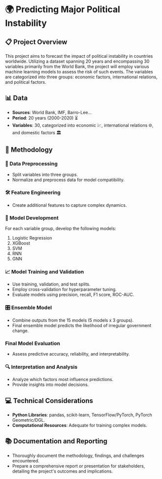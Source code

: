 # 🌍 Predicting Major Political Instability

## 📋 Project Overview
This project aims to forecast the impact of political instability in countries worldwide. Utilizing a dataset spanning 20 years and encompassing 30 variables primarily from the World Bank, the project will employ various machine learning models to assess the risk of such events. The variables are categorized into three groups: economic factors, international relations, and political factors.

## 📊 Data
- **Sources**: World Bank, IMF, Barro-Lee...
- **Period**: 20 years (2000-2020) ⏳
- **Variables**: 30, categorized into economic 💹, international relations 🌐, and domestic factors 🏛️

## 🔬 Methodology

### 🔄 Data Preprocessing
- Split variables into three groups.
- Normalize and preprocess data for model compatibility.

### 🛠 Feature Engineering
- Create additional features to capture complex dynamics.

### 🤖 Model Development
For each variable group, develop the following models:
1. Logistic Regression
2. XGBoost
3. SVM
4. RNN
5. GNN

### 📈 Model Training and Validation
- Use training, validation, and test splits.
- Employ cross-validation for hyperparameter tuning.
- Evaluate models using precision, recall, F1 score, ROC-AUC.

### 🎛 Ensemble Model
- Combine outputs from the 15 models (5 models x 3 groups).
- Final ensemble model predicts the likelihood of irregular government change.

### Final Model Evaluation
- Assess predictive accuracy, reliability, and interpretability.

### 🔍 Interpretation and Analysis
- Analyze which factors most influence predictions.
- Provide insights into model decisions.

## 💻 Technical Considerations
- **Python Libraries**: pandas, scikit-learn, TensorFlow/PyTorch, PyTorch Geometric/DGL.
- **Computational Resources**: Adequate for training complex models.

## 📚 Documentation and Reporting
- Thoroughly document the methodology, findings, and challenges encountered.
- Prepare a comprehensive report or presentation for stakeholders, detailing the project's outcomes and implications.
